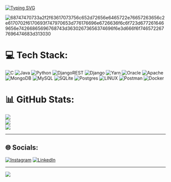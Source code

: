 <a href="https://git.io/typing-svg" align="center"><img src="https://readme-typing-svg.demolab.com?font=Josefin+Sans&size=40&pause=1000&color=96B6C5&center=true&vCenter=true&width=435&lines=Hello!+I+am+B%C3%BCnyamin;I+am+interested+in; Cybersecurity+and+Backend" alt="Typing SVG" /></a>

![68747470733a2f2f63617073756c652d72656e6465722e76657263656c2e6170702f6170693f747970653d776176696e6726636f6c6f723d6772616469656e74266865696768743d36302673656374696f6e3d666f6f7465722677696474683d313030](https://github.com/bunyaminkalkan/bunyaminkalkan/assets/109524769/ef4e6bfe-ecd3-4b44-a1d0-af53f6ff5157)


# 💻 Tech Stack:
![C](https://img.shields.io/badge/c-%2300599C.svg?style=for-the-badge&logo=c&logoColor=white) ![Java](https://img.shields.io/badge/java-%23ED8B00.svg?style=for-the-badge&logo=java&logoColor=white) ![Python](https://img.shields.io/badge/python-3670A0?style=for-the-badge&logo=python&logoColor=ffdd54) ![DjangoREST](https://img.shields.io/badge/DJANGO-REST-ff1709?style=for-the-badge&logo=django&logoColor=white&color=ff1709&labelColor=gray) ![Django](https://img.shields.io/badge/django-%23092E20.svg?style=for-the-badge&logo=django&logoColor=white) ![Yarn](https://img.shields.io/badge/yarn-%232C8EBB.svg?style=for-the-badge&logo=yarn&logoColor=white) ![Oracle](https://img.shields.io/badge/Oracle-F80000?style=for-the-badge&logo=oracle&logoColor=white) ![Apache](https://img.shields.io/badge/apache-%23D42029.svg?style=for-the-badge&logo=apache&logoColor=white) ![MongoDB](https://img.shields.io/badge/MongoDB-%234ea94b.svg?style=for-the-badge&logo=mongodb&logoColor=white) ![MySQL](https://img.shields.io/badge/mysql-%2300f.svg?style=for-the-badge&logo=mysql&logoColor=white) ![SQLite](https://img.shields.io/badge/sqlite-%2307405e.svg?style=for-the-badge&logo=sqlite&logoColor=white) ![Postgres](https://img.shields.io/badge/postgres-%23316192.svg?style=for-the-badge&logo=postgresql&logoColor=white) ![LINUX](https://img.shields.io/badge/Linux-FCC624?style=for-the-badge&logo=linux&logoColor=black) ![Postman](https://img.shields.io/badge/Postman-FF6C37?style=for-the-badge&logo=postman&logoColor=white) ![Docker](https://img.shields.io/badge/docker-%230db7ed.svg?style=for-the-badge&logo=docker&logoColor=white)
# 📊 GitHub Stats:
![](https://github-readme-stats.vercel.app/api?username=bunyaminkalkan&theme=tokyonight&hide_border=false&include_all_commits=true&count_private=false)<br/>
![](https://github-readme-streak-stats.herokuapp.com/?user=bunyaminkalkan&theme=tokyonight&hide_border=false)<br/>
![](https://github-readme-stats.vercel.app/api/top-langs/?username=bunyaminkalkan&theme=tokyonight&hide_border=false&include_all_commits=true&count_private=false&layout=compact)

---

## 🌐 Socials:
[![Instagram](https://img.shields.io/badge/Instagram-%23E4405F.svg?logo=Instagram&logoColor=white)](https://instagram.com/bnymn_klkn) [![LinkedIn](https://img.shields.io/badge/LinkedIn-%230077B5.svg?logo=linkedin&logoColor=white)](https://linkedin.com/in/Bünyamin-Kalkan) 

---


[![](https://visitcount.itsvg.in/api?id=bunyaminkalkan&icon=0&color=0)](https://visitcount.itsvg.in)

<!-- Proudly created with GPRM ( https://gprm.itsvg.in ) -->
